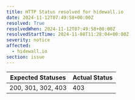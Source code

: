 ```yaml
---
title: HTTP Status resolved for hidewall.io
date: 2024-11-12T07:49:58+00:00Z
resolved: True
resolvedWhen: 2024-11-12T07:49:58+00:00Z
resolvedStartTime: 2024-11-08T11:28:04+00:00Z
severity: notice
affected:
  - hidewall.io
section: issue
---
```


| Expected Statuses | Actual Status  |
|-------------------|----------------|
| 200, 301, 302, 403 | 403 |
